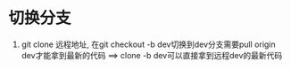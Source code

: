 
# 切换分支
1. git clone 远程地址, 在git checkout -b dev切换到dev分支需要pull origin dev才能拿到最新的代码 ==> clone -b dev可以直接拿到远程dev的最新代码